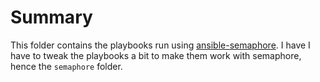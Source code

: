# Summary

This folder contains the playbooks run using [ansible-semaphore](https://www.ansible-semaphore.com/). I have I have to tweak the playbooks a bit to make them work with semaphore, hence the `semaphore` folder.

